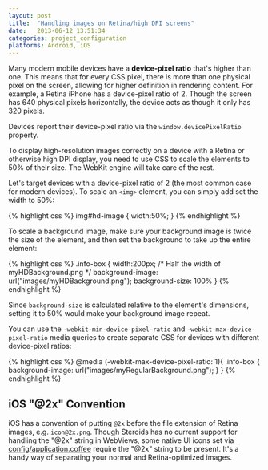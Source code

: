```yaml
---
layout: post
title:  "Handling images on Retina/high DPI screens"
date:   2013-06-12 13:51:34
categories: project_configuration
platforms: Android, iOS
---
```


Many modern mobile devices have a **device-pixel ratio** that's higher than one. This means that for every CSS pixel, there is more than one physical pixel on the screen, allowing for higher definition in rendering content. For example, a Retina iPhone has a device-pixel ratio of 2. Though the screen has 640 physical pixels horizontally, the device acts as though it only has 320 pixels.

Devices report their device-pixel ratio via the <code>window.devicePixelRatio</code> property.

To display high-resolution images correctly on a device with a Retina or otherwise high DPI display, you need to use CSS to scale the elements to 50% of their size. The WebKit engine will take care of the rest.

Let's target devices with a device-pixel ratio of 2 (the most common case for modern devices). To scale an `<img>` element, you can simply add set the width to 50%:

{% highlight css %}
img#hd-image {
  width:50%;
}
{% endhighlight %}

To scale a background image, make sure your background image is twice the size of the element, and then set the background to take up the entire element:

{% highlight css %}
.info-box {
  width:200px; /* Half the width of myHDBackground.png */
  background-image: url("images/myHDBackground.png");
  background-size: 100%
}
{% endhighlight %}

Since `background-size` is calculated relative to the element's dimensions, setting it to 50% would make your background image repeat.

You can use the `-webkit-min-device-pixel-ratio` and `-webkit-max-device-pixel-ratio` media queries to create separate CSS for devices with different device-pixel ratios:

{% highlight css %}
@media (-webkit-max-device-pixel-ratio: 1){
  .info-box {
    background-image: url("images/myRegularBackground.png");
  }
}
{% endhighlight %}

## iOS "@2x" Convention

iOS has a convention of putting `@2x` before the file extension of Retina images, e.g. `icon@2x.png`. Though Steroids has no current support for handling the "@2x" string in WebViews, some native UI icons set via [config/application.coffee][config-application-coffee-guide] require the "@2x" string to be present. It's a handy way of separating your normal and Retina-optimized images.

[config-application-coffee-guide]: /steroids/guides/project_configuration/config-application-coffee/
